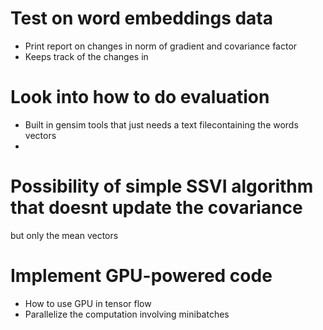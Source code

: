 # Test on word embeddings data
- Print report on changes in norm of gradient and covariance factor
- Keeps track of the changes in 

# Look into how to do evaluation
- Built in gensim tools that just needs a text filecontaining the words vectors
- 

# Possibility of simple SSVI algorithm that doesnt update the covariance
but only the mean vectors

# Implement GPU-powered code
- How to use GPU in tensor flow
- Parallelize the computation involving minibatches
